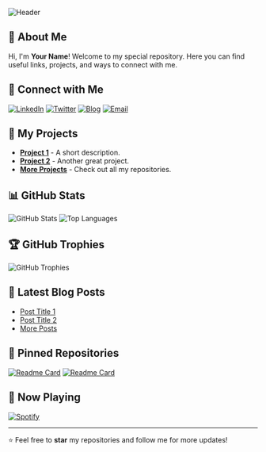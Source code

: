 ![Header](https://capsule-render.vercel.app/api?type=wave&color=gradient&height=200&section=header&text=Welcome%20to%20My%20GitHub!&fontSize=40)

## 🌟 About Me

Hi, I'm **Your Name**! Welcome to my special repository. Here you can find useful links, projects, and ways to connect with me.

## 🔗 Connect with Me

[![LinkedIn](https://img.shields.io/badge/LinkedIn-Profile-blue?logo=linkedin)](https://linkedin.com/in/yourprofile)
[![Twitter](https://img.shields.io/badge/Twitter-Profile-blue?logo=twitter)](https://twitter.com/yourprofile)
[![Blog](https://img.shields.io/badge/Blog-Visit-green?logo=wordpress)](https://yourblog.com)
[![Email](https://img.shields.io/badge/Email-Contact-red?logo=gmail)](mailto:your.email@example.com)

## 🚀 My Projects

- **[Project 1](https://github.com/yourusername/project1)** - A short description.
- **[Project 2](https://github.com/yourusername/project2)** - Another great project.
- **[More Projects](https://github.com/yourusername?tab=repositories)** - Check out all my repositories.

## 📊 GitHub Stats

![GitHub Stats](https://github-readme-stats.vercel.app/api?username=yourusername&show_icons=true&theme=radical)
![Top Languages](https://github-readme-stats.vercel.app/api/top-langs/?username=yourusername&layout=compact&theme=radical)

## 🏆 GitHub Trophies

![GitHub Trophies](https://github-profile-trophy.vercel.app/?username=yourusername&theme=darkhub&no-frame=true)

## 📣 Latest Blog Posts

<!-- BLOG-POST-LIST:START -->

- [Post Title 1](https://yourblog.com/post1)
- [Post Title 2](https://yourblog.com/post2)
- [More Posts](https://yourblog.com)
<!-- BLOG-POST-LIST:END -->

## 📌 Pinned Repositories

[![Readme Card](https://github-readme-stats.vercel.app/api/pin/?username=yourusername&repo=project1&theme=radical)](https://github.com/yourusername/project1)
[![Readme Card](https://github-readme-stats.vercel.app/api/pin/?username=yourusername&repo=project2&theme=radical)](https://github.com/yourusername/project2)

## 🎵 Now Playing

[![Spotify](https://spotify-github-profile.vercel.app/api/view?uid=yourspotifyid&cover_image=true&theme=novatorem)](https://open.spotify.com/user/yourspotifyid)

---

⭐️ Feel free to **star** my repositories and follow me for more updates!
